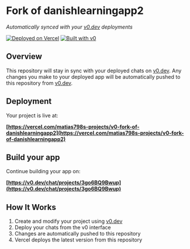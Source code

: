 # Fork of danishlearningapp2

*Automatically synced with your [v0.dev](https://v0.dev) deployments*

[![Deployed on Vercel](https://img.shields.io/badge/Deployed%20on-Vercel-black?style=for-the-badge&logo=vercel)](https://vercel.com/matias798s-projects/v0-fork-of-danishlearningapp2)
[![Built with v0](https://img.shields.io/badge/Built%20with-v0.dev-black?style=for-the-badge)](https://v0.dev/chat/projects/3go6BQ9Bwup)

## Overview

This repository will stay in sync with your deployed chats on [v0.dev](https://v0.dev).
Any changes you make to your deployed app will be automatically pushed to this repository from [v0.dev](https://v0.dev).

## Deployment

Your project is live at:

**[https://vercel.com/matias798s-projects/v0-fork-of-danishlearningapp2](https://vercel.com/matias798s-projects/v0-fork-of-danishlearningapp2)**

## Build your app

Continue building your app on:

**[https://v0.dev/chat/projects/3go6BQ9Bwup](https://v0.dev/chat/projects/3go6BQ9Bwup)**

## How It Works

1. Create and modify your project using [v0.dev](https://v0.dev)
2. Deploy your chats from the v0 interface
3. Changes are automatically pushed to this repository
4. Vercel deploys the latest version from this repository